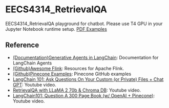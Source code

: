 # EECS4314_RetrievalQA
EECS4314_RetrievalQA playground for chatbot.
Please use T4 GPU in your Jupyter Notebook runtime setup.
[PDF Examples](https://drive.google.com/drive/folders/1MBjL4KcqjE0_4bZBJfUcBPjHOJbweTd_?usp=drive_link)

## Reference
- [(Documentation)Generative Agents in LangChain](https://python.langchain.com/docs/use_cases/more/agents/agent_simulations/characters): Documentation for LangChain Agents
- [(Github)Awesome Flink](https://github.com/wuchong/awesome-flink): Resources for Apache Flink.
- [(Github)Pinecone Examples](https://github.com/pinecone-io/examples/blob/master/learn/generation/langchain/handbook/05-langchain-retrieval-augmentation.ipynb): Pinecone GitHub examples
- [LangChain 101: Ask Questions On Your Custom (or Private) Files + Chat GPT](https://www.youtube.com/watch?v=EnT-ZTrcPrg): Youtube video.
- [RetrievalQA with LLaMA 2 70b & Chroma DB](https://www.youtube.com/watch?v=93yueQQnqpM): Youtube video.
- [LangChain101: Question A 300 Page Book (w/ OpenAI + Pinecone)](https://www.youtube.com/watch?v=h0DHDp1FbmQ&t=147s): Youtube video.
